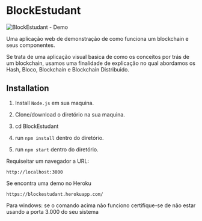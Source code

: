 # BlockEstudant

![BlockEstudant - Demo](https://i.imgur.com/rTW0E1F.png)

Uma aplicação web de demonstração de como funciona um blockchain  e seus componentes.

Se trata de uma aplicação visual basica de como os conceitos por trás de um blockchain, usamos uma finalidade de explicação no qual abordamos os Hash, Bloco, Blockchain e Blockchain Distribuido. 

## Installation

1. Install `Node.js` em sua maquina.

2. Clone/download o diretório na sua maquina.

3. cd BlockEstudant

4. run `npm install` dentro do diretório.

5. run `npm start` dentro do diretório. 


Requiseitar um navegador a URL:

```
http://localhost:3000
```

Se encontra uma demo no Heroku

```
https://blockestudant.herokuapp.com/
```

Para windows: se o comando acima não funciono certifique-se de não estar usando a porta 3.000 do seu sistema
